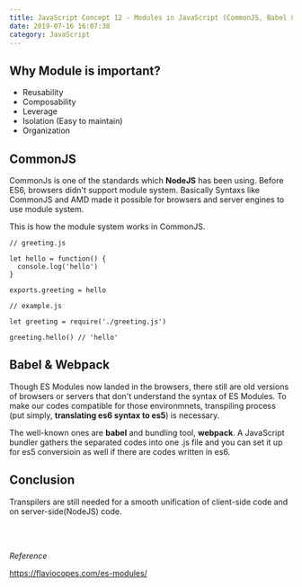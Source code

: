 ```yaml
---
title: JavaScript Concept 12 - Modules in JavaScript (CommonJS, Babel & Webpack)
date: 2019-07-16 16:07:38
category: JavaScript
---
```


## Why Module is important?

- Reusability
- Composability
- Leverage
- Isolation (Easy to maintain)
- Organization

## CommonJS

CommonJs is one of the standards which **NodeJS** has been using. Before ES6, browsers didn't support module system. Basically Syntaxs like CommonJS and AMD made it possible for browsers and server engines to use module system.

This is how the module system works in CommonJS.

```js{7,11}
// greeting.js

let hello = function() {
  console.log('hello')
}

exports.greeting = hello

// example.js

let greeting = require('./greeting.js')

greeting.hello() // 'hello'
```

## Babel & Webpack

Though ES Modules now landed in the browsers, there still are old versions of browsers or servers that don't understand the syntax of ES Modules. To make our codes compatible for those environmnets, transpiling process (put simply, **translating es6 syntax to es5**) is necessary.

The well-known ones are **babel** and bundling tool, **webpack**.
A JavaScript bundler gathers the separated codes into one .js file and you can set it up for es5 conversioin as well if there are codes written in es6.

## Conclusion

Transpilers are still needed for a smooth unification of client-side code and on server-side(NodeJS) code.

<br>
<br>

_Reference_

https://flaviocopes.com/es-modules/

<br>
<br>
